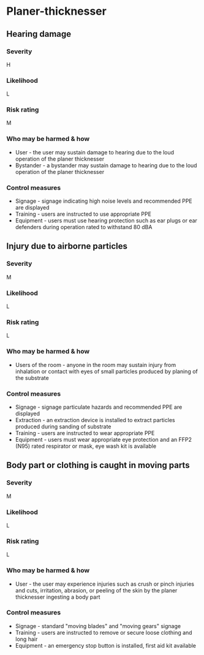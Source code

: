 # Planer-thicknesser

## Hearing damage

### Severity

H

### Likelihood

L

### Risk rating

M

### Who may be harmed & how

- User - the user may sustain damage to hearing due to the loud operation of the planer thicknesser
- Bystander - a bystander may sustain damage to hearing due to the loud operation of the planer thicknesser

### Control measures

- Signage - signage indicating high noise levels and recommended PPE are displayed
- Training - users are instructed to use appropriate PPE
- Equipment - users must use hearing protection such as ear plugs or ear defenders during operation rated to withstand 80 dBA

## Injury due to airborne particles

### Severity

M

### Likelihood

L

### Risk rating

L

### Who may be harmed & how

- Users of the room - anyone in the room may sustain injury from inhalation or contact with eyes of small particles
  produced by planing of the substrate

### Control measures

- Signage - signage particulate hazards and recommended PPE are displayed
- Extraction - an extraction device is installed to extract particles produced during sanding of substrate
- Training - users are instructed to wear appropriate PPE
- Equipment - users must wear appropriate eye protection and an FFP2 (N95) rated respirator or mask, eye wash kit is available

## Body part or clothing is caught in moving parts

### Severity

M

### Likelihood

L

### Risk rating

L

### Who may be harmed & how

- User - the user may experience injuries such as crush or pinch injuries and cuts, irritation, abrasion, or
  peeling of the skin by the planer thicknesser ingesting a body part

### Control measures

- Signage - standard "moving blades" and "moving gears" signage
- Training - users are instructed to remove or secure loose clothing and long hair
- Equipment - an emergency stop button is installed, first aid kit available

